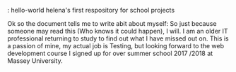 : hello-world
helena's first respository for school projects

Ok so the document tells me to write abit about myself: So just because someone may read this (Who knows it could happen), I will.
I am an older IT professional returning to study to find out what I have missed out on. This is a passion of mine, my actual job is Testing, but looking forward to the web development course I signed up for over summer school 2017 /2018 at Massey University.

